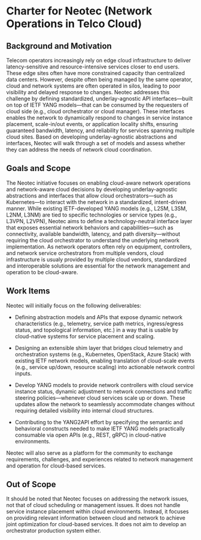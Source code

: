 # Charter for Neotec (Network Operations in Telco Cloud) 
 
## Background and Motivation
Telecom operators increasingly rely on edge cloud infrastructure to deliver latency-sensitive and resource-intensive services closer to end users. These edge sites often have more constrained capacity than centralized data centers. However, despite often being managed by the same operator, cloud and network systems are often operated in silos, leading to poor visibility and delayed response to changes. Neotec addresses this challenge by defining standardized, underlay-agnostic API interfaces—built on top of IETF YANG models—that can be consumed by the requesters of cloud side (e.g., cloud orchestrator or cloud manager). These interfaces enables the network to dynamically respond to changes in service instance placement, scale-in/out events, or application locality shifts, ensuring guaranteed bandwidth, latency, and reliability for services spanning multiple cloud sites. Based on developing underlay-agnostic abstractions and interfaces, Neotec will walk through a set of models and assess whether they can address the needs of network cloud coordination.

## Goals and Scope
The Neotec initiative focuses on enabling cloud-aware network operations and network-aware cloud decisions by developing underlay-agnostic abstractions and interfaces that allow cloud orchestrators—such as Kubernetes—to interact with the network in a standardized, intent-driven manner. While existing IETF-developed YANG models (e.g., L2SM, L3SM, L2NM, L3NM) are tied to specific technologies or service types (e.g., L3VPN, L2VPN), Neotec aims to define a technology-neutral interface layer that exposes essential network behaviors and capabilities—such as connectivity, available bandwidth, latency, and path diversity—without requiring the cloud orchestrator to understand the underlying network implementation. As network operators often rely on equipment, controllers, and network service orchestrators from multiple vendors, cloud infrastructure is usualy provided by multiple cloud vendors, standardized and interoperable solutions are essential for the network management and operation to be cloud-aware. 

## Work Items
Neotec will initially focus on the following deliverables:
* Defining abstraction models and APIs that expose dynamic network characteristics (e.g., telemetry, service path metrics, ingress/egress status, and topological information, etc.) in a way that is usable by cloud-native systems for service placement and scaling.

* Designing an extensible shim layer that bridges cloud telemetry and orchestration systems (e.g., Kubernetes, OpenStack, Azure Stack) with existing IETF network models, enabling translation of cloud-scale events (e.g., service up/down, resource scaling) into actionable network control inputs.

* Develop YANG models to provide network controllers with cloud service instance status, dynamic adjustment to network connections and traffic steering policies—whenever cloud services scale up or down. These updates allow the network to seamlessly accommodate changes without requiring detailed visibility into internal cloud structures.

* Contributing to the YANG2API effort by specifying the semantic and behavioral constructs needed to make IETF YANG models practically consumable via open APIs (e.g., REST, gRPC) in cloud-native environments. 

Neotec will also serve as a platform for the community to exchange requirements, challenges, and experiences related to network management and operation for cloud-based services.


## Out of Scope
It should be noted that Neotec focuses on addressing the network issues, not that of cloud scheduling or management issues. It does not handle service instance placement within cloud environments. Instead, it focuses on providing relevant information between cloud and network to achieve joint optimization for cloud-based services. It does not aim to develop an orchestrator production system either.
